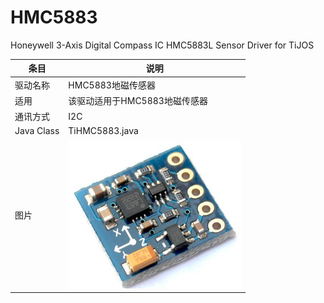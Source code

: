 # HMC5883
Honeywell 3-Axis Digital Compass IC HMC5883L Sensor Driver for TiJOS

| 条目         | 说明                            |
| ---------- | ----------------------------- |
| 驱动名称       | HMC5883地磁传感器                  |
| 适用         | 该驱动适用于HMC5883地磁传感器            |
| 通讯方式       | I2C                           |
| Java Class | TiHMC5883.java                |
| 图片         | ![hmc5883](./img/hmc5883.png) |
